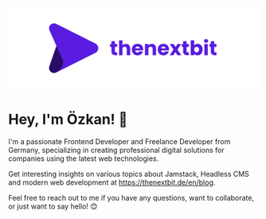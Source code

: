 [![thenextbit logo](https://github.com/oezkancodes/oezkancodes/raw/master/assets/logo/thenextbit/logo_white_text.jpg "thenextbit")](https://thenextbit.de/)

# Hey, I'm Özkan! 👋

I'm a passionate Frontend Developer and Freelance Developer from Germany, specializing in creating professional digital solutions for companies using the latest web technologies.

Get interesting insights on various topics about Jamstack, Headless CMS and modern web development at https://thenextbit.de/en/blog.

Feel free to reach out to me if you have any questions, want to collaborate, or just want to say hello! 😊
